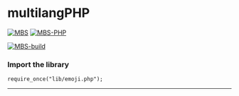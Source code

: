 # multilangPHP
[![MBS](http://mberatsanli.com/mbs4github.png)](http://www.mberatsanli.com)
[![MBS-PHP](http://mberatsanli.com/mbs4php.png)](http://mberatsanli.github.io/multilangPHP)

[![MBS-build](https://api.travis-ci.org/mberatsanli/multilangPHP.svg?branch=master)](https://travis-ci.org/mberatsanli/multilangPHP/jobs/522465502)

### Import the library
	require_once("lib/emoji.php");

---
